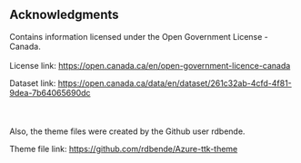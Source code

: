## Acknowledgments
Contains information licensed under the Open Government License - Canada.
<br><br/>
License link: https://open.canada.ca/en/open-government-licence-canada

Dataset link: https://open.canada.ca/data/en/dataset/261c32ab-4cfd-4f81-9dea-7b64065690dc
<br><br/>
<br><br/>
Also, the theme files were created by the Github user rdbende.

Theme file link: https://github.com/rdbende/Azure-ttk-theme
